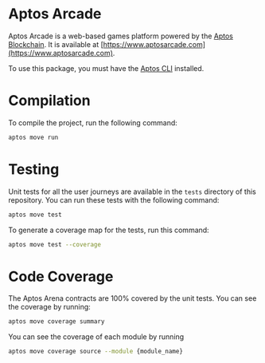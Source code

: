 # Aptos Arcade

Aptos Arcade is a web-based games platform powered by the [Aptos Blockchain](https://aptos.dev/). It is available at [https://www.aptosarcade.com](https://www.aptosarcade.com).

To use this package, you must have the [Aptos CLI](https://aptos.dev/tools/install-cli/) installed.

# Compilation

To compile the project, run the following command:

```bash
aptos move run
```

# Testing

Unit tests for all the user journeys are available in the `tests` directory of this repository. You can run these tests with the following command:

```bash
aptos move test
```

To generate a coverage map for the tests, run this command:

```bash
aptos move test --coverage
```

# Code Coverage

The Aptos Arena contracts are 100% covered by the unit tests. You can see the coverage by running:

```bash
aptos move coverage summary
```

You can see the coverage of each module by running

```bash
aptos move coverage source --module {module_name}
```